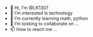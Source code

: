 - 👋 Hi, I’m @LK1307
- 👀 I’m interested in technology 
- 🌱 I’m currently learning math, python
- 💞️ I’m looking to collaborate on ...
- 📫 How to reach me ...

<!---
LK1307/LK1307 is a ✨ special ✨ repository because its `README.md` (this file) appears on your GitHub profile.
You can click the Preview link to take a look at your changes.
--->
